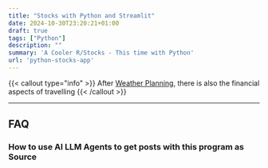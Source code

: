 ```yaml
---
title: "Stocks with Python and Streamlit"
date: 2024-10-30T23:20:21+01:00
draft: true
tags: ["Python"]
description: ""
summary: 'A Cooler R/Stocks - This time with Python'
url: 'python-stocks-app'
---
```



{{< callout type="info" >}}
After [Weather Planning](https://jalcocert.github.io/JAlcocerT/trip-planner-with-weather/), there is also the financial aspects of travelling
{{< /callout >}}


---

## FAQ

### How to use AI LLM Agents to get posts with this program as Source
